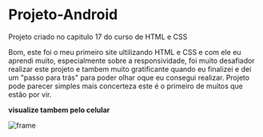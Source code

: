 # Projeto-Android
Projeto criado no capitulo 17 do curso de HTML e CSS


 Bom, este foi o meu primeiro site ultilizando HTML e CSS e com ele eu aprendi muito, especialmente sobre a responsividade, foi muito desafiador realizar este projeto
 e tambem muito gratificante quando eu finalizei e dei um "passo para trás" para poder olhar oque eu consegui realizar. Projeto pode parecer simples mais concerteza
 este é o primeiro de muitos que estão por vir.
 
 <strong>visualize tambem pelo celular</strong> 


![frame](https://user-images.githubusercontent.com/128409445/227317881-ea333e50-6eec-4d81-b0e8-9a687637c580.png)
